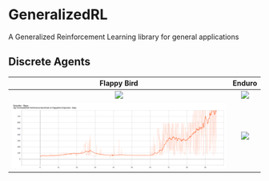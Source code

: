 # GeneralizedRL
A Generalized Reinforcement Learning library for general applications 

## Discrete Agents
Flappy Bird             |  Enduro
:-------------------------:|:-------------------------:
![](artifacts/flappy.gif)  |  ![](artifacts/enduro.gif)
![](artifacts/flappy.png)  |  ![](artifacts/enduro.png)
